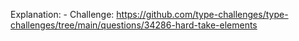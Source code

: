 Explanation: -
Challenge: https://github.com/type-challenges/type-challenges/tree/main/questions/34286-hard-take-elements